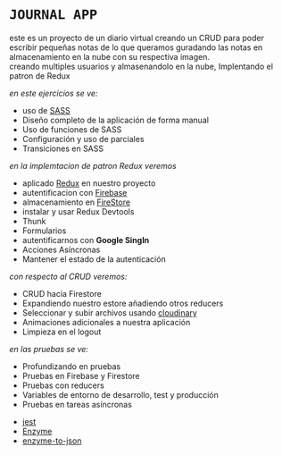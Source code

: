 # `JOURNAL APP`

este es un proyecto de un diario virtual creando un CRUD para poder escribir pequeñas notas de lo que queramos guradando las notas en almacenamiento en la nube con su respectiva imagen. <br/>
creando multiples usuarios y almasenandolo en la nube, 
Implentando el patron de Redux

*en este ejercicios se ve:*

* uso de [SASS](https://sass-lang.com/)
* Diseño completo de la aplicación de forma manual
* Uso de funciones de SASS
* Configuración y uso de parciales
* Transiciones en SASS

*en la implemtacion de patron Redux veremos*

* aplicado [Redux](https://es.redux.js.org/) en nuestro proyecto
* autentificacion con [Firebase](https://firebase.google.com/)
* almacenamiento en [FireStore](https://firebase.google.com/products/firestore)
* instalar y usar Redux Devtools
* Thunk
* Formularios
* autentificarnos con **Google SingIn**
* Acciones Asíncronas
* Mantener el estado de la autenticación

*con respecto al CRUD veremos:*
* CRUD hacia Firestore
* Expandiendo nuestro estore añadiendo otros reducers
* Seleccionar y subir archivos usando [cloudinary](https://cloudinary.com/)
* Animaciones adicionales a nuestra aplicación
* Limpieza en el logout

*en las pruebas se ve:*

* Profundizando en pruebas
* Pruebas en Firebase y Firestore
* Pruebas con reducers
* Variables de entorno de desarrollo, test y producción
* Pruebas en tareas asíncronas

-  [jest](https://jestjs.io/)
-  [Enzyme](https://enzymejs.github.io/enzyme/)
-  [enzyme-to-json](https://www.npmjs.com/package/enzyme-to-json)
